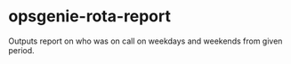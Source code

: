 # opsgenie-rota-report
Outputs report on who was on call on weekdays and weekends from given period.
